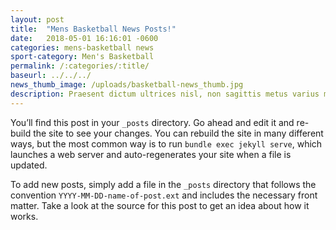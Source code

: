```yaml
---
layout: post
title:  "Mens Basketball News Posts!"
date:   2018-05-01 16:16:01 -0600
categories: mens-basketball news
sport-category: Men's Basketball
permalink: /:categories/:title/
baseurl: ../../../
news_thumb_image: /uploads/basketball-news_thumb.jpg
description: Praesent dictum ultrices nisl, non sagittis metus varius mattis.
---
```


You’ll find this post in your `_posts` directory. Go ahead and edit it and re-build the site to see your changes. You can rebuild the site in many different ways, but the most common way is to run `bundle exec jekyll serve`, which launches a web server and auto-regenerates your site when a file is updated.

To add new posts, simply add a file in the `_posts` directory that follows the convention `YYYY-MM-DD-name-of-post.ext` and includes the necessary front matter. Take a look at the source for this post to get an idea about how it works.
